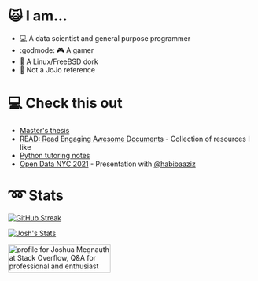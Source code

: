 # :scream_cat: I am...
* :computer: A data scientist and general purpose programmer
* :godmode: :video_game: A gamer
* :penguin: A Linux/FreeBSD dork
* :guitar: Not a JoJo reference

# :computer: Check this out
* [Master's thesis](https://github.com/joshuamegnauth54/GamerDistributionThesis2020)
* [READ: Read Engaging Awesome Documents](https://github.com/joshuamegnauth54/read-engaging-awesome-documents) - Collection of resources I like
* [Python tutoring notes](https://github.com/joshuamegnauth54/data765-intro-python-tutoring)
* [Open Data NYC 2021](https://github.com/habibaaziz/OPEN_DATA_NYC_2021) - Presentation with [@habibaaziz](https://github.com/habibaaziz/)

# :loop: Stats
[![GitHub Streak](https://github-readme-streak-stats.herokuapp.com?user=joshuamegnauth54&theme=dracula&hide_border=true&date_format=%5BY.%5Dn.j)](https://git.io/streak-stats)

[![Josh's Stats](https://github-readme-stats.vercel.app/api?username=joshuamegnauth54&show_icons=true&theme=dracula&hide_title=true&hide_rank=true)](https://github.com/anuraghazra/github-readme-stats)

<a href="https://stackoverflow.com/users/19563384/joshua-megnauth"><img src="https://stackoverflow.com/users/flair/19563384.png?theme=dark" width="208" height="58" alt="profile for Joshua Megnauth at Stack Overflow, Q&amp;A for professional and enthusiast programmers" title="profile for Joshua Megnauth at Stack Overflow, Q&amp;A for professional and enthusiast programmers"></a>
